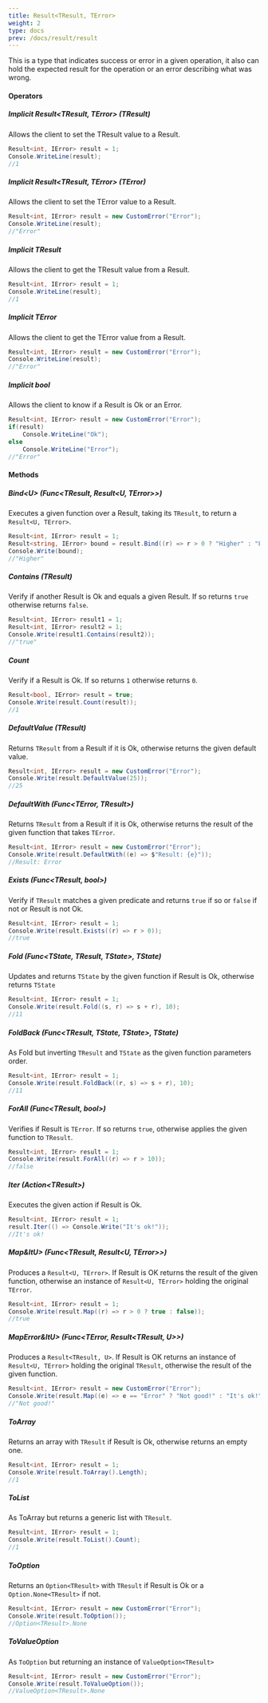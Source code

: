 ```yaml
---
title: Result<TResult, TError>
weight: 2
type: docs
prev: /docs/result/result
---
```


This is a type that indicates success or error in a given operation, it also can hold the expected result for the operation or an error describing what was wrong.

#### Operators

##### Implicit Result<TResult, TError> (TResult)
Allows the client to set the TResult value to a Result.

```c#
Result<int, IError> result = 1;
Console.WriteLine(result);
//1
```

##### Implicit Result<TResult, TError> (TError)
Allows the client to set the TError value to a Result.

```c#
Result<int, IError> result = new CustomError("Error");
Console.WriteLine(result);
//"Error"
```

##### Implicit TResult
Allows the client to get the TResult value from a Result.

```c#
Result<int, IError> result = 1;
Console.WriteLine(result);
//1
```

##### Implicit TError
Allows the client to get the TError value from a Result.

```c#
Result<int, IError> result = new CustomError("Error");
Console.WriteLine(result);
//"Error"
```

##### Implicit bool
Allows the client to know if a Result is Ok or an Error.

```c#
Result<int, IError> result = new CustomError("Error");
if(result) 
    Console.WriteLine("Ok");
else
    Console.WriteLine("Error");
//"Error"
```

#### Methods

##### Bind&lt;U&gt; (Func<TResult, Result&lt;U, TError&gt;>)
Executes a given function over a Result, taking its `TResult`, to return a `Result<U, TError>`.

```c#
Result<int, IError> result = 1;
Result<string, IError> bound = result.Bind((r) => r > 0 ? "Higher" : "Equal or Lower"));
Console.Write(bound);
//"Higher"
```

##### Contains (TResult)
Verify if another Result is Ok and equals a given Result. If so returns `true` otherwise returns `false`.

```c#
Result<int, IError> result1 = 1;
Result<int, IError> result2 = 1;
Console.Write(result1.Contains(result2));
//"true"
```

##### Count
Verify if a Result is Ok. If so returns `1` otherwise returns `0`.

```c#
Result<bool, IError> result = true;
Console.Write(result.Count(result));
//1
```

##### DefaultValue (TResult)

Returns `TResult` from a Result if it is Ok, otherwise returns the given default value.

```c#
Result<int, IError> result = new CustomError("Error");
Console.Write(result.DefaultValue(25));
//25
```

##### DefaultWith (Func&lt;TError, TResult&gt;)

Returns `TResult` from a Result if it is Ok, otherwise returns the result of the given function that takes `TError`.

```c#
Result<int, IError> result = new CustomError("Error");
Console.Write(result.DefaultWith((e) => $"Result: {e}"));
//Result: Error
```

##### Exists (Func&lt;TResult, bool&gt;)

Verify if `TResult` matches a given predicate and returns `true` if so or `false` if not or Result is not Ok.

```c#
Result<int, IError> result = 1;
Console.Write(result.Exists((r) => r > 0));
//true
```

##### Fold (Func&lt;TState, TResult, TState&gt;, TState)

Updates and returns `TState` by the given function if Result is Ok, otherwise returns `TState`

```c#
Result<int, IError> result = 1;
Console.Write(result.Fold((s, r) => s + r), 10);
//11
```

##### FoldBack (Func&lt;TResult, TState, TState&gt;, TState)

As Fold but inverting `TResult` and `TState` as the given function parameters order.

```c#
Result<int, IError> result = 1;
Console.Write(result.FoldBack((r, s) => s + r), 10);
//11
```

##### ForAll (Func&lt;TResult, bool&gt;)

Verifies if Result is `TError`. If so returns `true`, otherwise applies the given function to `TResult`.

```c#
Result<int, IError> result = 1;
Console.Write(result.ForAll((r) => r > 10));
//false
```

##### Iter (Action&lt;TResult&gt;)

Executes the given action if Result is Ok.

```c#
Result<int, IError> result = 1;
result.Iter(() => Console.Write("It's ok!"));
//It's ok!
```

##### Map&ltU&gt; (Func&lt;TResult, Result&lt;U, TError&gt;&gt;)

Produces a `Result<U, TError>`. If Result is OK returns the result of the given function, otherwise an instance of `Result<U, TError>` holding the original `TError`.

```c#
Result<int, IError> result = 1;
Console.Write(result.Map((r) => r > 0 ? true : false));
//true
```

##### MapError&ltU&gt; (Func&lt;TError, Result&lt;TResult, U&gt;&gt;)

Produces a `Result<TResult, U>`. If Result is OK returns an instance of `Result<U, TError>` holding the original `TResult`, otherwise the result of the given function.

```c#
Result<int, IError> result = new CustomError("Error");
Console.Write(result.Map((e) => e == "Error" ? "Not good!" : "It's ok!"));
//"Not good!"
```

##### ToArray

Returns an array with `TResult` if Result is Ok, otherwise returns an empty one.

```c#
Result<int, IError> result = 1;
Console.Write(result.ToArray().Length);
//1
```

##### ToList

As ToArray but returns a generic list with `TResult`.

```c#
Result<int, IError> result = 1;
Console.Write(result.ToList().Count);
//1
```

##### ToOption

Returns an `Option<TResult>` with `TResult` if Result is Ok or a `Option.None<TResult>` if not.

```c#
Result<int, IError> result = new CustomError("Error");
Console.Write(result.ToOption());
//Option<TResult>.None
```

##### ToValueOption

As `ToOption` but returning an instance of `ValueOption<TResult>`

```c#
Result<int, IError> result = new CustomError("Error");
Console.Write(result.ToValueOption());
//ValueOption<TResult>.None
```
